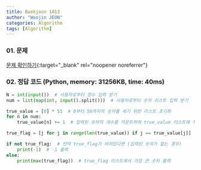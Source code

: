 ```yaml
---
title: Baekjoon 1813
author: "Woojin JEON"
categories: Algorithm
tags: [Algorithm]
---
```


### 01. 문제

[문제 확인하기](https://www.acmicpc.net/problem/1813){:target="_blank" rel="noopener noreferrer"}

### 02. 정답 코드 (Python, memory: 31256KB, time: 40ms)

```Python
N = int(input())  # 사용자로부터 정수 입력 받기
num = list(map(int, input().split()))  # 사용자로부터 숫자 리스트 입력 받기

true_value = [0] * 51  # 0부터 50까지의 숫자를 세기 위한 리스트 초기화
for n in num:
    true_value[n] += 1  # 입력된 숫자의 개수를 카운트하여 true_value 리스트에 저장

true_flag = [j for j in range(len(true_value)) if j == true_value[j]]  # 숫자와 그 숫자의 개수가 같은 경우를 저장하는 리스트 생성

if not true_flag:  # 만약 true_flag가 비어있다면 (입력된 숫자가 없는 경우)
    print(-1)  # -1 출력
else:
    print(max(true_flag))  # true_flag 리스트에서 가장 큰 숫자 출력
```
